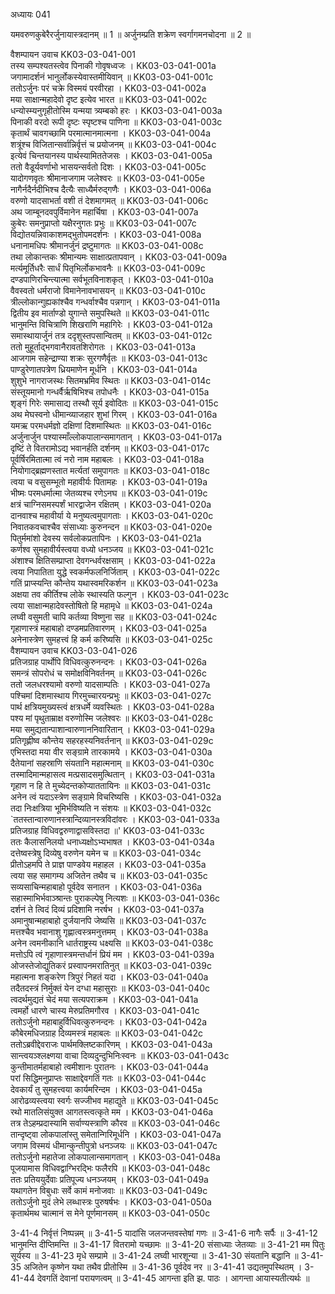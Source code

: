 अध्यायः 041

यमवरुणकुबेरैरर्जुनायास्त्रदानम् ॥ 1 ॥ अर्जुनम्प्रति शक्रेण स्वर्गागमनचोदना ॥ 2 ॥

वैशम्पायन उवाच 	KK03-03-041-001  
तस्य सम्पश्यतस्त्वेव पिनाकी गोवृषध्वजः ।	KK03-03-041-001a  
जगामादर्शनं भानुर्लोकस्येवास्तमीयिवान् ॥	KK03-03-041-001c  
ततोऽर्जुनः परं चक्रे विस्मयं परवीरहा ।	KK03-03-041-002a  
मया साक्षान्महादेवो दृष्ट इत्येव भारत ॥	KK03-03-041-002c  
धन्योस्म्यनुगृहीतोस्मि यन्मया त्र्यम्बको हरः ।	KK03-03-041-003a  
पिनाकी वरदो रूपी दृष्टः स्पृष्टश्च पाणिना ॥	KK03-03-041-003c  
कृतार्थं चावगच्छामि परमात्मानमात्मना ।	KK03-03-041-004a  
शत्रूंश्च विजितान्सर्वान्निर्वृत्तं च प्रयोजनम् ॥	KK03-03-041-004c  
इत्येवं चिन्तयानस्य पार्थस्यामिततेजसः ।	KK03-03-041-005a  
ततो वैडूर्यवर्णाभो भासयन्सर्वतो दिशः ।	KK03-03-041-005c  
यादोगणवृतः श्रीमानाजगाम जलेश्वरः ॥	KK03-03-041-005e  
नागैर्नदैर्नदीभिश्च दैत्यैः साध्यैर्मरुद्गणैः ।	KK03-03-041-006a  
वरुणो यादसाभर्ता वशी तं देशमागमत् ॥	KK03-03-041-006c  
अथ जाम्बूनदवपुर्विमानेन महार्चिषा ।	KK03-03-041-007a  
कुबेरः समनुप्राप्तो यक्षैरनुगतः प्रभुः ॥	KK03-03-041-007c  
विद्योतयन्निवाकाशमद्भुतोपमदर्शनः ।	KK03-03-041-008a  
धनानामधिपः श्रीमानर्जुनं द्रष्टुमागतः ॥	KK03-03-041-008c  
तथा लोकान्तकः श्रीमान्यमः साक्षात्प्रतापवान् ।	KK03-03-041-009a  
मर्त्यमूर्तिधरैः सार्धं पितृभिर्लोकभावनैः ॥	KK03-03-041-009c  
दण्डपाणिरचिन्त्यात्मा सर्वभूतविनाशकृत् ।	KK03-03-041-010a  
वैवस्वतो धर्मराजो विमानेनावभासयन् ॥	KK03-03-041-010c  
त्रील्लोकान्गुह्यकांश्चैव गन्धर्वाश्चैव पन्नगान् ।	KK03-03-041-011a  
द्वितीय इव मार्ताण्डो युगान्ते समुपस्थिते ॥	KK03-03-041-011c  
भानुमन्ति विचित्राणि शिखराणि महागिरेः ।	KK03-03-041-012a  
समास्थायार्जुनं तत्र ददृशुस्तपसान्वितम् ॥	KK03-03-041-012c  
ततो मुहूर्ताद्भगवानैरावतशिरोगतः ।	KK03-03-041-013a  
आजगाम सहेन्द्राण्या शक्रः सुरगणैर्वृतः ॥	KK03-03-041-013c  
पाण्डुरेणातपत्रेण ध्रियमाणेन मूर्धनि ।	KK03-03-041-014a  
शुशुभे नागराजस्थः सितमभ्रमिव स्थितः ॥	KK03-03-041-014c  
संस्तूयमानो गन्धर्वैर्ऋषिभिश्च तपोधनैः ।	KK03-03-041-015a  
शृङ्गं गिरेः समासाद्य तस्थौ सूर्य इवोदितः ॥	KK03-03-041-015c  
अथ मेघस्वनो धीमान्व्याजहार शुभां गिरम् ।	KK03-03-041-016a  
यमऋ परमधर्मज्ञो दक्षिणां दिशमास्थितः ॥	KK03-03-041-016c  
अर्जुनार्जुन पश्यास्माँल्लोकपालान्समागतान् ।	KK03-03-041-017a  
दृष्टिं ते वितरामोऽद्य भवानर्हति दर्शनम् ॥	KK03-03-041-017c  
पूर्वर्षिरमितात्मा त्वं नरो नाम महाबलः ।	KK03-03-041-018a  
नियोगाद्ब्रह्मणस्तात मर्त्यतां समुपागतः ॥	KK03-03-041-018c  
त्वया च वसुसम्भूतो महावीर्यः पितामहः ।	KK03-03-041-019a  
भीष्मः परमधर्मात्मा जेतव्यश्च रणेऽनघ ॥	KK03-03-041-019c  
क्षत्रं चाग्निसमस्पर्शं भारद्वाजेन रक्षितम् ।	KK03-03-041-020a  
दानवाश्च महावीर्या ये मनुष्यत्वमुपागताः ।	KK03-03-041-020c  
निवातकवचाश्चैव संसाध्याः कुरुनन्दन ॥	KK03-03-041-020e  
पितुर्ममांशो देवस्य सर्वलोकप्रतापिनः ।	KK03-03-041-021a  
कर्णश्व सुमहावीर्यस्त्वया वध्यो धनञ्जय ॥	KK03-03-041-021c  
अंशाश्च क्षितिसम्प्राप्ता देवगन्धर्वरक्षसाम् ।	KK03-03-041-022a  
त्वया निपातिता युद्धे स्वकर्मफलनिर्जिताम् ।	KK03-03-041-022c  
गतिं प्राप्स्यन्ति कौन्तेय यथास्वमरिकर्शन ॥	KK03-03-041-023a  
अक्षया तव कीर्तिश्च लोके स्थास्यति फल्गुन ।	KK03-03-041-023c  
त्वया साक्षान्महादेवस्तोषितो हि महामृधे ॥	KK03-03-041-024a  
लघ्वी वसुमती चापि कर्तव्या विष्णुना सह ॥	KK03-03-041-024c  
गृहाणास्त्रं महाबाहो दण्डमप्रतिवारणम् ।	KK03-03-041-025a  
अनेनास्त्रेण सुमहत्त्वं हि कर्म करिष्यसि ॥	KK03-03-041-025c  
वैशम्पायन उवाच 	KK03-03-041-026  
प्रतिजग्राह पार्थोपि विधिवत्कुरुनन्दनः ।	KK03-03-041-026a  
समन्त्रं सोपरोधं च समोक्षविनिवर्तनम् ॥	KK03-03-041-026c  
ततो जलधरश्यामो वरुणो यादसाम्पतिः ।	KK03-03-041-027a  
पश्चिमां दिशमास्थाय गिरमुच्चारयन्प्रभुः ॥	KK03-03-041-027c  
पार्थ क्षत्रियमुख्यस्त्वं क्षत्रधर्मे व्यवस्थितः ।	KK03-03-041-028a  
पश्य मां पृथुताम्राक्ष वरुणोस्मि जलेश्वरः ॥	KK03-03-041-028c  
मया समुद्यतान्पाशान्वारुणाननिवारितान् ।	KK03-03-041-029a  
प्रतिगृह्णीष्व कौन्तेय सहरहस्यनिवर्तनान् ॥	KK03-03-041-029c  
एभिस्तदा मया वीर सङ्ग्रामे तारकामये ।	KK03-03-041-030a  
दैतेयानां सहस्राणि संयतानि महात्मनाम् ॥	KK03-03-041-030c  
तस्मादिमान्महासत्व मत्प्रसादसमुत्थितान् ।	KK03-03-041-031a  
गृहाण न हि ते मुच्येदन्तकोप्याततायिनः ॥	KK03-03-041-031c  
अनेन त्वं यदाऽस्त्रेण सङ्ग्रामे विचरिष्यसि ।	KK03-03-041-032a  
तदा निःक्षत्रिया भूमिर्भविष्यति न संशयः ॥	KK03-03-041-032c  
`ततस्तान्वारुणानस्त्रान्दिव्यानस्त्रविदांवरः ।	KK03-03-041-033a  
प्रतिजग्राह विधिवद्वरुणाद्वासविस्तदा ॥'	KK03-03-041-033c  
ततः कैलासनिलयो धनाध्यक्षोऽभ्यभाषत ।	KK03-03-041-034a  
दत्तेष्वस्त्रेषु दिव्येषु वरुणेन यमेन च ॥	KK03-03-041-034c  
प्रीतोऽहमपि ते प्राज्ञ पाण्डवेय महाहल ।	KK03-03-041-035a  
त्वया सह समागम्य अजितेन तथैव च ॥	KK03-03-041-035c  
सव्यसाचिन्महाबाहो पूर्वदेव सनातन ।	KK03-03-041-036a  
सहास्माभिर्भवाञ्श्रान्तः पुराकल्पेषु नित्यशः ॥	KK03-03-041-036c  
दर्शनं ते त्विदं दिव्यं प्रदिशामि नरर्षभ ।	KK03-03-041-037a  
अमानुषान्महाबाहो दुर्जयानपि जेष्यसि ॥	KK03-03-041-037c  
मत्तश्चैव भवानाशु गृह्णात्वस्त्रमनुत्तमम् ।	KK03-03-041-038a  
अनेन त्वमनीकानि धार्तराष्ट्रस्य धक्ष्यसि ॥	KK03-03-041-038c  
मत्तोऽपि त्वं गृहाणास्त्रमन्तर्धानं प्रियं मम ।	KK03-03-041-039a  
ओजस्तेजोद्युतिकरं प्रस्वापनमरातिनुत् ॥	KK03-03-041-039c  
महात्मना शङ्करेण त्रिपुरं निहतं यदा ।	KK03-03-041-040a  
तदैतदस्त्रं निर्मुक्तं येन दग्धा महासुराः ॥	KK03-03-041-040c  
त्वदर्थमुद्यतं चेदं मया सत्यपराक्रम ।	KK03-03-041-041a  
त्वमर्हो धारणे चास्य मेरुप्रतिमगौरव ।	KK03-03-041-041c  
ततोऽर्जुनो महाबाहुर्विधिवत्कुरुनन्दनः ।	KK03-03-041-042a  
कौबेरमधिजग्राह दिव्यमस्त्रं महाबलः ॥	KK03-03-041-042c  
ततोऽब्रवीद्देवराजः पार्थमक्लिष्टकारिणम् ।	KK03-03-041-043a  
सान्त्वयञ्श्लक्ष्णया वाचा दिव्यदुन्दुभिनिःस्वनः ॥	KK03-03-041-043c  
कुन्तीमातर्महाबाहो त्वमीशानः पुरातनः ।	KK03-03-041-044a  
परां सिद्धिमनुप्राप्तः साक्षाद्देवगतिं गतः ॥	KK03-03-041-044c  
देवकार्यं तु सुमहत्त्वया कार्यमरिन्दम ।	KK03-03-041-045a  
आरोढव्यस्त्वया स्वर्गः सज्जीभव महाद्युते ॥	KK03-03-041-045c  
रथो मातलिसंयुक्त आगतस्त्वत्कृते मम ।	KK03-03-041-046a  
तत्र तेऽहम्प्रदास्यामि सर्वाण्यस्त्राणि कौरव ॥	KK03-03-041-046c  
तान्दृष्ट्वा लोकपालांस्तु समेतान्गिरिमूर्धनि ।	KK03-03-041-047a  
जगाम विस्मयं धीमान्कुन्तीपुत्रो धनञ्जयः ॥	KK03-03-041-047c  
ततोऽर्जुनो महातेजा लोकपालान्समागतान् ।	KK03-03-041-048a  
पूजयामास विधिवद्वाग्भिरद्भिः फलैरपि ॥	KK03-03-041-048c  
ततः प्रतिययुर्देवाः प्रतिपूज्य धनञ्जयम् ।	KK03-03-041-049a  
यथागतेन विबुधाः सर्वे कामं मनोजवाः ॥	KK03-03-041-049c  
ततोऽर्जुनो मुदं लेभे लब्धास्त्रः पुरुषर्षभः ।	KK03-03-041-050a  
कृतार्थमथ चात्मानं स मेने पूर्णमानसम् ॥	KK03-03-041-050c  

3-41-4 निर्वृत्तं निष्पन्नम् ॥ 3-41-5 यादांसि जलजन्तवस्तेषां गणः ॥ 3-41-6 नागैः सर्पैः ॥ 3-41-12 भानुमन्ति दीप्तिमन्ति ॥ 3-41-17 वितरामो यच्छामः ॥ 3-41-20 संसाध्याः जेतव्याः ॥ 3-41-21 मम पितुः सूर्यस्य ॥ 3-41-23 मृधे सम्प्रामे ॥ 3-41-24 लघ्वी भारशून्या ॥ 3-41-30 संयतानि बद्धानि ॥ 3-41-35 अजितेन कृष्णेन यथा तथैव प्रीतोस्मि ॥ 3-41-36 पूर्वदेव नर ॥ 3-41-41 उद्यतमुपस्थितम्  । 3-41-44 देवगतिं देवानां परायणत्वम् ॥ 3-41-45 आगन्ता इति झ. पाठः । आगन्ता आयास्यतीत्यर्थः ॥
